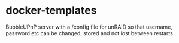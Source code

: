 # docker-templates
BubbleUPnP server with a /config file for unRAID so that username, password etc can be changed, stored and not lost between restarts
